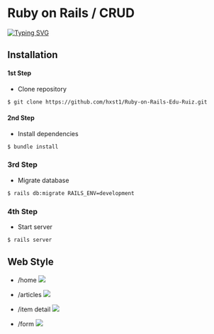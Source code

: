# Ruby on Rails / CRUD

[![Typing SVG](https://readme-typing-svg.herokuapp.com?font=Fira+Code&pause=1000&color=F71164&width=435&lines=by+Edu+Ruiz)](https://git.io/typing-svg)
 
## Installation

#### 1st Step
- Clone repository
```bash
$ git clone https://github.com/hxst1/Ruby-on-Rails-Edu-Ruiz.git
```

#### 2nd Step
- Install dependencies
```bash
$ bundle install
```

### 3rd Step
- Migrate database
```bash
$ rails db:migrate RAILS_ENV=development
```

### 4th Step
- Start server
```bash
$ rails server
```

## Web Style
- /home
![](https://media.discordapp.net/attachments/624605738551083015/1011939058810888284/unknown.png?width=810&height=441)

- /articles
![](https://media.discordapp.net/attachments/624605738551083015/1011939059133861958/unknown.png?width=810&height=441)

- /item detail
![](https://media.discordapp.net/attachments/935899626706444368/1011937172544299018/Captura_de_Pantalla_2022-08-24_a_las_11.56.58.png?width=810&height=460)

- /form
![](https://media.discordapp.net/attachments/624605738551083015/1011939059712671855/unknown.png?width=810&height=441)

